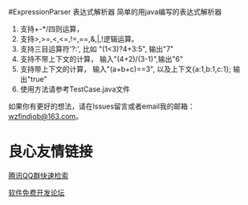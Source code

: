 #ExpressionParser 表达式解析器
简单的用java编写的表达式解析器		

1. 支持+-*/四则运算，
2. 支持>,>=,<,<=,!=,==,&,|,!逻辑运算。
3. 支持三目运算符'?:', 比如 "(1<3)?4+3:5", 输出"7"
3. 支持不带上下文的计算， 输入"(4+2)/(3-1)",输出"6"
4. 支持带上下文的计算， 输入"(a+b+c)==3", 以及上下文{a:1,b:1,c:1}; 输出"true" 
5. 使用方法请参考TestCase.java文件



如果你有更好的想法，请在Issues留言或者email我的邮箱：wzfindjob@163.com。 


 # 良心友情链接

[腾讯QQ群快速检索](http://u.720life.cn/s/8cf73f7c)

[软件免费开发论坛](http://u.720life.cn/s/bbb01dc0)